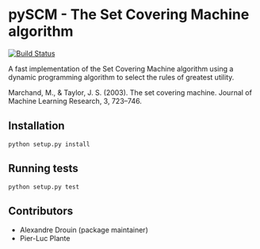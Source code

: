 # pySCM - The Set Covering Machine algorithm

[![Build Status](https://travis-ci.org/aldro61/pyscm.svg?branch=master)](https://travis-ci.org/aldro61/pyscm)

A fast implementation of the Set Covering Machine algorithm using a dynamic programming algorithm to select the rules of greatest utility.

Marchand, M., & Taylor, J. S. (2003). The set covering machine. Journal of Machine Learning Research, 3, 723–746.


## Installation
``` 
python setup.py install
```

## Running tests
```
python setup.py test
```

## Contributors
 * Alexandre Drouin (package maintainer)
 * Pier-Luc Plante
